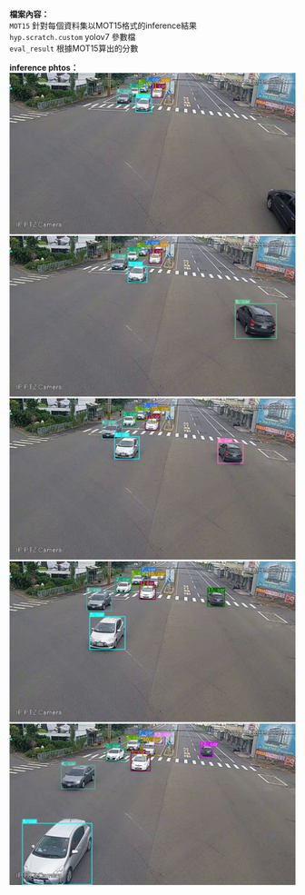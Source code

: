 **檔案內容：**  
`MOT15` 針對每個資料集以MOT15格式的inference結果  
`hyp.scratch.custom` yolov7 參數檔  
`eval_result` 根據MOT15算出的分數  

**inference phtos：**
![image](https://github.com/changyeeeee/AI_CUP/blob/main/inference%20photo/0_00005_0.jpg)
![image](https://github.com/changyeeeee/AI_CUP/blob/main/inference%20photo/0_00006_0.jpg)
![image](https://github.com/changyeeeee/AI_CUP/blob/main/inference%20photo/0_00007_0.jpg)
![image](https://github.com/changyeeeee/AI_CUP/blob/main/inference%20photo/0_00008_0.jpg)
![image](https://github.com/changyeeeee/AI_CUP/blob/main/inference%20photo/0_00009_0.jpg)
